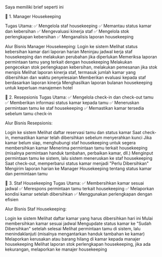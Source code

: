 Saya memiliki brief seperti ini

📌 1. Manager Housekeeping

Tugas Utama:
✅ Mengelola staf housekeeping
✅ Memantau status kamar dan kebersihan
✅ Mengevaluasi kinerja staf
✅ Mengelola stok perlengkapan kebersihan
✅ Menganalisis laporan housekeeping

Alur Bisnis Manager Housekeeping:
Login ke sistem
Melihat status kebersihan kamar dari laporan harian
Meninjau jadwal kerja staf housekeeping dan melakukan perubahan jika diperlukan
Memeriksa laporan permintaan tamu yang terkait dengan housekeeping
Melakukan pengecekan stok perlengkapan kebersihan, melakukan pemesanan jika stok menipis
Melihat laporan kinerja staf, termasuk jumlah kamar yang dibersihkan dan waktu penyelesaian
Memberikan evaluasi kepada staf berdasarkan laporan kinerja
Menghasilkan laporan bulanan housekeeping untuk keperluan manajemen hotel

📌 2. Resepsionis
Tugas Utama:
✅ Mengelola check-in dan check-out tamu
✅ Memberikan informasi status kamar kepada tamu
✅ Meneruskan permintaan tamu ke staf housekeeping
✅ Memastikan kamar tersedia sebelum tamu check-in

Alur Bisnis Resepsionis:

Login ke sistem
Melihat daftar reservasi tamu dan status kamar
Saat check-in, memastikan kamar telah dibersihkan sebelum menyerahkan kunci
Jika kamar belum siap, menghubungi staf housekeeping untuk segera membersihkan kamar
Menerima permintaan tamu terkait housekeeping (misalnya permintaan handuk tambahan, perbaikan kamar, dll.)
Menginput permintaan tamu ke sistem, lalu sistem meneruskan ke staf housekeeping
Saat check-out, memperbarui status kamar menjadi "Perlu Dibersihkan"
Mengirim laporan harian ke Manager Housekeeping tentang status kamar dan permintaan tamu

📌 3. Staf Housekeeping
Tugas Utama:
✅ Membersihkan kamar sesuai jadwal
✅ Merespons permintaan tamu terkait housekeeping
✅ Melaporkan kondisi kamar setelah dibersihkan
✅ Menggunakan perlengkapan dengan efisien

Alur Bisnis Staf Housekeeping:

Login ke sistem
Melihat daftar kamar yang harus dibersihkan hari ini
Mulai membersihkan kamar sesuai jadwal
Mengupdate status kamar ke "Sudah Dibersihkan" setelah selesai
Melihat permintaan tamu di sistem, lalu menindaklanjuti (misalnya mengantarkan handuk tambahan ke kamar)
Melaporkan kerusakan atau barang hilang di kamar kepada manajer housekeeping
Melihat laporan stok perlengkapan housekeeping, jika ada kekurangan, melaporkan ke manajer housekeeping
